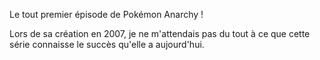 Le tout premier épisode de Pokémon Anarchy !

Lors de sa création en 2007, je ne m'attendais pas du tout à ce que cette
série connaisse le succès qu'elle a aujourd'hui.
